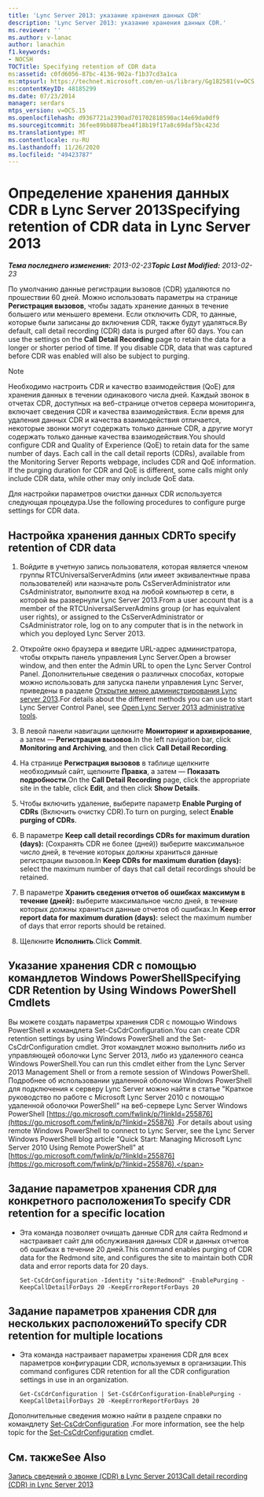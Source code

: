 ```yaml
---
title: 'Lync Server 2013: указание хранения данных CDR'
description: 'Lync Server 2013: указание хранения данных CDR.'
ms.reviewer: ''
ms.author: v-lanac
author: lanachin
f1.keywords:
- NOCSH
TOCTitle: Specifying retention of CDR data
ms:assetid: c0fd6056-87bc-4136-902a-f1b37cd3a1ca
ms:mtpsurl: https://technet.microsoft.com/en-us/library/Gg182581(v=OCS.15)
ms:contentKeyID: 48185299
ms.date: 07/23/2014
manager: serdars
mtps_version: v=OCS.15
ms.openlocfilehash: d9367721a2390ad701702818590ac14e69da0df9
ms.sourcegitcommit: 36fee89bb887bea4f18b19f17a8c69daf5bc423d
ms.translationtype: MT
ms.contentlocale: ru-RU
ms.lasthandoff: 11/26/2020
ms.locfileid: "49423787"
---
```

# <a name="specifying-retention-of-cdr-data-in-lync-server-2013"></a><span data-ttu-id="77ea7-103">Определение хранения данных CDR в Lync Server 2013</span><span class="sxs-lookup"><span data-stu-id="77ea7-103">Specifying retention of CDR data in Lync Server 2013</span></span>

<div data-xmlns="http://www.w3.org/1999/xhtml">

<div class="topic" data-xmlns="http://www.w3.org/1999/xhtml" data-msxsl="urn:schemas-microsoft-com:xslt" data-cs="https://msdn.microsoft.com/">

<div data-asp="https://msdn2.microsoft.com/asp">



</div>

<div id="mainSection">

<div id="mainBody"><span data-ttu-id="77ea7-104">

<span> </span></span><span class="sxs-lookup"><span data-stu-id="77ea7-104">

<span> </span></span></span>

<span data-ttu-id="77ea7-105">_**Тема последнего изменения:** 2013-02-23_</span><span class="sxs-lookup"><span data-stu-id="77ea7-105">_**Topic Last Modified:** 2013-02-23_</span></span>

<span data-ttu-id="77ea7-p101">По умолчанию данные регистрации вызовов (CDR) удаляются по прошествии 60 дней. Можно использовать параметры на странице **Регистрация вызовов**, чтобы задать хранение данных в течение большего или меньшего времени. Если отключить CDR, то данные, которые были записаны до включения CDR, также будут удаляться.</span><span class="sxs-lookup"><span data-stu-id="77ea7-p101">By default, call detail recording (CDR) data is purged after 60 days. You can use the settings on the **Call Detail Recording** page to retain the data for a longer or shorter period of time. If you disable CDR, data that was captured before CDR was enabled will also be subject to purging.</span></span>

<div>


> [!NOTE]  
> <span data-ttu-id="77ea7-p102">Необходимо настроить CDR и качество взаимодействия (QoE) для хранения данных в течении одинакового числа дней. Каждый звонок в отчетах CDR, доступных на веб-странице отчетов сервера мониторинга, включает сведения CDR и качества взаимодействия. Если время для удаления данных CDR и качества взаимодействия отличается, некоторые звонки могут содержать только данные CDR, а другие могут содержать только данные качества взаимодействия.</span><span class="sxs-lookup"><span data-stu-id="77ea7-p102">You should configure CDR and Quality of Experience (QoE) to retain data for the same number of days. Each call in the call detail reports (CDRs), available from the Monitoring Server Reports webpage, includes CDR and QoE information. If the purging duration for CDR and QoE is different, some calls might only include CDR data, while other may only include QoE data.</span></span>



</div>

<span data-ttu-id="77ea7-112">Для настройки параметров очистки данных CDR используется следующая процедура.</span><span class="sxs-lookup"><span data-stu-id="77ea7-112">Use the following procedures to configure purge settings for CDR data.</span></span>

<div>

## <a name="to-specify-retention-of-cdr-data"></a><span data-ttu-id="77ea7-113">Настройка хранения данных CDR</span><span class="sxs-lookup"><span data-stu-id="77ea7-113">To specify retention of CDR data</span></span>

1.  <span data-ttu-id="77ea7-114">Войдите в учетную запись пользователя, которая является членом группы RTCUniversalServerAdmins (или имеет эквивалентные права пользователей) или назначьте роль CsServerAdministrator или CsAdministrator, выполните вход на любой компьютер в сети, в которой вы развернули Lync Server 2013.</span><span class="sxs-lookup"><span data-stu-id="77ea7-114">From a user account that is a member of the RTCUniversalServerAdmins group (or has equivalent user rights), or assigned to the CsServerAdministrator or CsAdministrator role, log on to any computer that is in the network in which you deployed Lync Server 2013.</span></span>

2.  <span data-ttu-id="77ea7-115">Откройте окно браузера и введите URL-адрес администратора, чтобы открыть панель управления Lync Server.</span><span class="sxs-lookup"><span data-stu-id="77ea7-115">Open a browser window, and then enter the Admin URL to open the Lync Server Control Panel.</span></span> <span data-ttu-id="77ea7-116">Дополнительные сведения о различных способах, которые можно использовать для запуска панели управления Lync Server, приведены в разделе [Открытие меню администрирования Lync server 2013](lync-server-2013-open-lync-server-administrative-tools.md).</span><span class="sxs-lookup"><span data-stu-id="77ea7-116">For details about the different methods you can use to start Lync Server Control Panel, see [Open Lync Server 2013 administrative tools](lync-server-2013-open-lync-server-administrative-tools.md).</span></span>

3.  <span data-ttu-id="77ea7-117">В левой панели навигации щелкните **Мониторинг и архивирование**, а затем — **Регистрация вызовов**.</span><span class="sxs-lookup"><span data-stu-id="77ea7-117">In the left navigation bar, click **Monitoring and Archiving**, and then click **Call Detail Recording**.</span></span>

4.  <span data-ttu-id="77ea7-118">На странице **Регистрация вызовов** в таблице щелкните необходимый сайт, щелкните **Правка**, а затем — **Показать подробности**.</span><span class="sxs-lookup"><span data-stu-id="77ea7-118">On the **Call Detail Recording** page, click the appropriate site in the table, click **Edit**, and then click **Show Details**.</span></span>

5.  <span data-ttu-id="77ea7-119">Чтобы включить удаление, выберите параметр **Enable Purging of CDRs** (Включить очистку CDR).</span><span class="sxs-lookup"><span data-stu-id="77ea7-119">To turn on purging, select **Enable purging of CDRs**.</span></span>

6.  <span data-ttu-id="77ea7-120">В параметре **Keep call detail recordings CDRs for maximum duration (days):** (Сохранять CDR не более (дней)) выберите максимальное число дней, в течение которых должны храниться данные регистрации вызовов.</span><span class="sxs-lookup"><span data-stu-id="77ea7-120">In **Keep CDRs for maximum duration (days):** select the maximum number of days that call detail recordings should be retained.</span></span>

7.  <span data-ttu-id="77ea7-121">В параметре **Хранить сведения отчетов об ошибках максимум в течение (дней):** выберите максимальное число дней, в течение которых должны храниться данные отчетов об ошибках.</span><span class="sxs-lookup"><span data-stu-id="77ea7-121">In **Keep error report data for maximum duration (days):** select the maximum number of days that error reports should be retained.</span></span>

8.  <span data-ttu-id="77ea7-122">Щелкните **Исполнить**.</span><span class="sxs-lookup"><span data-stu-id="77ea7-122">Click **Commit**.</span></span>

</div>

<div>

## <a name="specifying-cdr-retention-by-using-windows-powershell-cmdlets"></a><span data-ttu-id="77ea7-123">Указание хранения CDR с помощью командлетов Windows PowerShell</span><span class="sxs-lookup"><span data-stu-id="77ea7-123">Specifying CDR Retention by Using Windows PowerShell Cmdlets</span></span>

<span data-ttu-id="77ea7-124">Вы можете создать параметры хранения CDR с помощью Windows PowerShell и командлета Set-CsCdrConfiguration.</span><span class="sxs-lookup"><span data-stu-id="77ea7-124">You can create CDR retention settings by using Windows PowerShell and the Set-CsCdrConfiguration cmdlet.</span></span> <span data-ttu-id="77ea7-125">Этот командлет можно выполнить либо из управляющей оболочки Lync Server 2013, либо из удаленного сеанса Windows PowerShell.</span><span class="sxs-lookup"><span data-stu-id="77ea7-125">You can run this cmdlet either from the Lync Server 2013 Management Shell or from a remote session of Windows PowerShell.</span></span> <span data-ttu-id="77ea7-126">Подробнее об использовании удаленной оболочки Windows PowerShell для подключения к серверу Lync Server можно найти в статье "Краткое руководство по работе с Microsoft Lync Server 2010 с помощью удаленной оболочки PowerShell" на веб-сервере Lync Server Windows PowerShell [https://go.microsoft.com/fwlink/p/?linkId=255876](https://go.microsoft.com/fwlink/p/?linkid=255876) .</span><span class="sxs-lookup"><span data-stu-id="77ea7-126">For details about using remote Windows PowerShell to connect to Lync Server, see the Lync Server Windows PowerShell blog article "Quick Start: Managing Microsoft Lync Server 2010 Using Remote PowerShell" at [https://go.microsoft.com/fwlink/p/?linkId=255876](https://go.microsoft.com/fwlink/p/?linkid=255876).</span></span>

<div>

## <a name="to-specify-cdr-retention-for-a-specific-location"></a><span data-ttu-id="77ea7-127">Задание параметров хранения CDR для конкретного расположения</span><span class="sxs-lookup"><span data-stu-id="77ea7-127">To specify CDR retention for a specific location</span></span>

  - <span data-ttu-id="77ea7-128">Эта команда позволяет очищать данные CDR для сайта Redmond и настраивает сайт для обслуживания данных CDR и данных отчетов об ошибках в течение 20 дней.</span><span class="sxs-lookup"><span data-stu-id="77ea7-128">This command enables purging of CDR data for the Redmond site, and configures the site to maintain both CDR data and error reports data for 20 days.</span></span>
    
        Set-CsCdrConfiguration -Identity "site:Redmond" -EnablePurging -KeepCallDetailForDays 20 -KeepErrorReportForDays 20

</div>

<div>

## <a name="to-specify-cdr-retention-for-multiple-locations"></a><span data-ttu-id="77ea7-129">Задание параметров хранения CDR для нескольких расположений</span><span class="sxs-lookup"><span data-stu-id="77ea7-129">To specify CDR retention for multiple locations</span></span>

  - <span data-ttu-id="77ea7-130">Эта команда настраивает параметры хранения CDR для всех параметров конфигурации CDR, используемых в организации.</span><span class="sxs-lookup"><span data-stu-id="77ea7-130">This command configures CDR retention for all the CDR configuration settings in use in an organization.</span></span>
    
        Get-CsCdrConfiguration | Set-CsCdrConfiguration-EnablePurging -KeepCallDetailForDays 20 -KeepErrorReportForDays 20

</div>

<span data-ttu-id="77ea7-131">Дополнительные сведения можно найти в разделе справки по командлету [Set-CsCdrConfiguration](https://docs.microsoft.com/powershell/module/skype/Set-CsCdrConfiguration) .</span><span class="sxs-lookup"><span data-stu-id="77ea7-131">For more information, see the help topic for the [Set-CsCdrConfiguration](https://docs.microsoft.com/powershell/module/skype/Set-CsCdrConfiguration) cmdlet.</span></span>

</div>

<div>

## <a name="see-also"></a><span data-ttu-id="77ea7-132">См. также</span><span class="sxs-lookup"><span data-stu-id="77ea7-132">See Also</span></span>


[<span data-ttu-id="77ea7-133">Запись сведений о звонке (CDR) в Lync Server 2013</span><span class="sxs-lookup"><span data-stu-id="77ea7-133">Call detail recording (CDR) in Lync Server 2013</span></span>](lync-server-2013-call-detail-recording-cdr.md)  
  

<span data-ttu-id="77ea7-134"></div>

</div>

<span> </span>

</div>

</div>

</span><span class="sxs-lookup"><span data-stu-id="77ea7-134"></div>

</div>

<span> </span>

</div>

</div>

</span></span></div>

